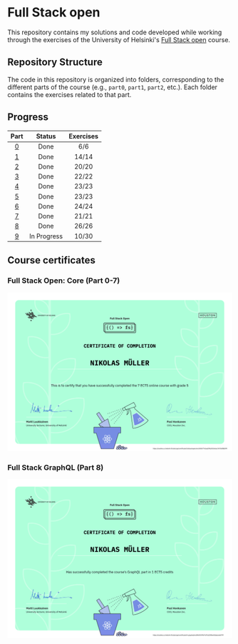 # Full Stack open

This repository contains my solutions and code developed while working through the exercises of the University of Helsinki's [Full Stack open](https://fullstackopen.com/en/) course.

## Repository Structure

The code in this repository is organized into folders, corresponding to the different parts of the course (e.g., `part0`, `part1`, `part2`, etc.). Each folder contains the exercises related to that part.

## Progress

|     Part      |   Status    | Exercises |
| :-----------: | :---------: | :-------: |
| [0](./part0/) |    Done     |    6/6    |
| [1](./part1/) |    Done     |   14/14   |
| [2](./part2/) |    Done     |   20/20   |
| [3](./part3/) |    Done     |   22/22   |
| [4](./part4/) |    Done     |   23/23   |
| [5](./part5/) |    Done     |   23/23   |
| [6](./part6/) |    Done     |   24/24   |
| [7](./part7/) |    Done     |   21/21   |
| [8](./part8/) |    Done     |   26/26   |
| [9](./part9/) | In Progress |   10/30   |

## Course certificates

### Full Stack Open: Core (Part 0-7)

![Full Stack Open core Certificate](./img/certificate-fullstack.png)

### Full Stack GraphQL (Part 8)

![Full Stack Open GraphQL Certificate](./img/certificate-graphql.png)

